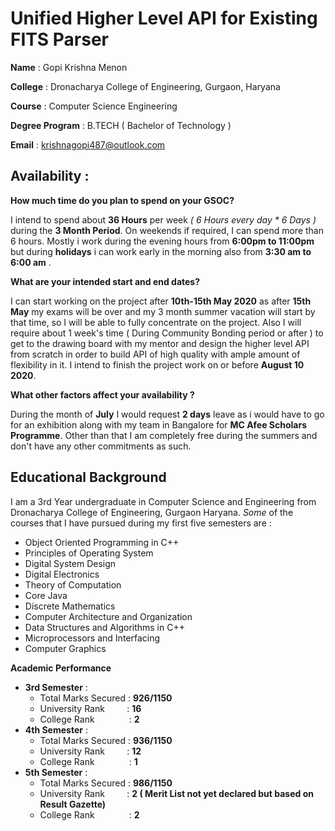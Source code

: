 
# Unified Higher Level API for Existing FITS Parser

**Name** : Gopi Krishna Menon

**College** : Dronacharya College of Engineering, Gurgaon, Haryana

**Course** : Computer Science Engineering

**Degree Program** : B.TECH ( Bachelor of Technology )

**Email** : krishnagopi487@outlook.com

## Availability : 

**How much time do you plan to spend on your GSOC?**

 I intend to spend about **36 Hours** per week *( 6 Hours every day * 6 Days )*  during the **3 Month Period**.  On weekends if required, I can spend more than 6 hours.  Mostly i work during the evening hours from  **6:00pm to 11:00pm** but during **holidays** i can work early in the morning also from **3:30 am to 6:00 am** .

**What are your intended start and end dates?**

I can start working on the project after **10th-15th May 2020** as after **15th May** my exams will be over and my 3 month  summer vacation will start by that time, so I will be able to fully concentrate on the project. Also I will require about 1 week's time ( During Community Bonding period or after ) to get to the drawing board with my mentor and design the higher level API from scratch in order to build API of high quality with ample amount of flexibility in it.  I intend to finish the project work on or before **August 10 2020**.

**What other factors affect your availability ?**

During the month of **July** I would request  **2 days** leave as i would have to go for an exhibition along with my team in Bangalore for **MC Afee Scholars Programme**. Other than that I am completely free during the summers and don't have any other commitments as such.

## Educational Background
I am a 3rd Year undergraduate in Computer Science and Engineering from Dronacharya College of Engineering, Gurgaon Haryana. *Some* of the courses that I have pursued during my first five semesters are :

 - Object Oriented Programming in C++
 - Principles of Operating System
 - Digital System Design
 - Digital Electronics
 - Theory of Computation
 - Core Java
 - Discrete Mathematics 
 - Computer Architecture and Organization
 - Data Structures and Algorithms in C++
 - Microprocessors and Interfacing
 - Computer Graphics

**Academic Performance**

 - **3rd Semester** :
	 - Total Marks Secured : **926/1150** 
	 - University Rank&nbsp;&nbsp;&nbsp;&nbsp;&nbsp;&nbsp;&nbsp;&nbsp;&nbsp;: **16**
	 - College Rank				&nbsp;&nbsp;&nbsp;&nbsp;&nbsp;&nbsp;&nbsp;&nbsp;&nbsp;&nbsp;&nbsp;&nbsp; :  **2**
 - **4th Semester** :
	 - Total Marks Secured : **936/1150** 
	 - University Rank&nbsp;&nbsp;&nbsp;&nbsp;&nbsp;&nbsp;&nbsp;&nbsp;			: **12**
	 - College Rank			&nbsp;&nbsp;&nbsp;&nbsp;&nbsp;&nbsp;&nbsp;&nbsp;&nbsp;&nbsp;&nbsp;&nbsp;&nbsp;: **1**
 - **5th Semester** :
	 - Total Marks Secured : **986/1150** 
	 - University Rank		&nbsp;&nbsp;&nbsp;&nbsp;&nbsp;&nbsp;&nbsp;	: **2 ( Merit List not yet declared but based on Result Gazette)**
	 - College Rank		&nbsp;&nbsp;&nbsp;&nbsp;&nbsp;&nbsp;&nbsp;&nbsp;&nbsp;&nbsp;&nbsp;&nbsp;		: **2**


<!--stackedit_data:
eyJoaXN0b3J5IjpbNDE5MDQ3Njk1LDQxOTA0NzY5NSwtMTAzNj
E2NDgyLC00MDg3MjIyNSwxMzM4MDg1ODE1LC0xOTA1NTc2NzE4
LDM1MzUwNDMyMywtMTYwNDIxNzM3OSw1NjY3MjkxOTEsNzM5Nj
QyNTY4LDYxNzU1MTcyMCwtMTYzNDc2MTI1NV19
-->
